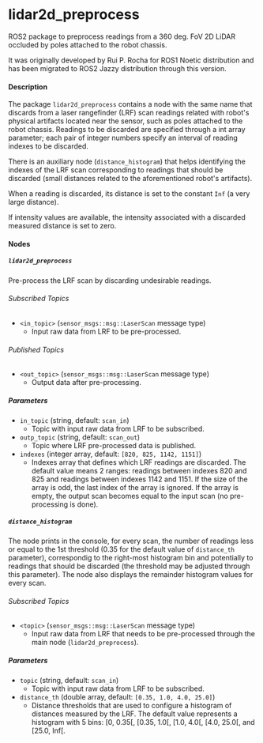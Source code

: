 # lidar2d_preprocess
ROS2 package to preprocess readings from a 360 deg. FoV 2D LiDAR occluded by poles attached to the robot chassis.

It was originally developed by Rui P. Rocha for ROS1 Noetic distribution and has been migrated to ROS2 Jazzy distribution through this version.

#### Description
The package `lidar2d_preprocess` contains a node with the same name that discards from a laser rangefinder (LRF) scan readings related with robot's physical artifacts located near the sensor, such as poles attached to the robot chassis. Readings to be discarded are specified through a int array parameter; each pair of integer numbers specify an interval of reading indexes to be discarded.

There is an auxiliary node (`distance_histogram`) that helps identifying the indexes of the LRF scan corresponding to readings that should be discarded (small distances related to the aforementioned robot's artifacts).

When a reading is discarded, its distance is set to the constant `Inf` (a very large distance).

If intensity values are available, the intensity associated with a discarded measured distance is set to zero.

#### Nodes

##### `lidar2d_preprocess`

Pre-process the LRF scan by discarding undesirable readings.

###### Subscribed Topics
- `<in_topic>` (`sensor_msgs::msg::LaserScan` message type)
    - Input raw data from LRF to be pre-processed.

###### Published Topics
- `<out_topic>` (`sensor_msgs::msg::LaserScan` message type)
    - Output data after pre-processing.


##### Parameters
- `in_topic` (string, default: `scan_in`)
    - Topic with input raw data from LRF to be subscribed.
- `outp_topic` (string, default: `scan_out`)
    - Topic where LRF pre-processed data is published.    
- `indexes` (integer array, default: `[820, 825, 1142, 1151]`)
    - Indexes array that defines which LRF readings are discarded. The default value means 2 ranges: readings between indexes 820 and 825 and readings between indexes 1142 and 1151. If the size of the array is odd, the last index of the array is ignored. If the array is empty, the output scan becomes equal to the input scan (no pre-processing is done).



##### `distance_histogram`

The node prints in the console, for every scan, the number of readings less or equal to the 1st threshold (0.35 for the default value of `distance_th` parameter), correspondig to the right-most histogram bin and potentially to readings that should be discarded (the threshold may be adjusted through this parameter). The node also displays the remainder histogram values for every scan.

###### Subscribed Topics
- `<topic>` (`sensor_msgs::msg::LaserScan` message type)
    - Input raw data from LRF that needs to be pre-processed through the main node (`lidar2d_preprocess`).


##### Parameters
- `topic` (string, default: `scan_in`)
    - Topic with input raw data from LRF to be subscribed.  
- `distance_th` (double array, default: `[0.35, 1.0, 4.0, 25.0]`)
    - Distance thresholds that are used to configure a histogram of distances measured by the LRF. The default value represents a histogram with 5 bins: [0, 0.35[, [0.35, 1.0[, [1.0, 4.0[, [4.0, 25.0[, and [25.0, Inf[.